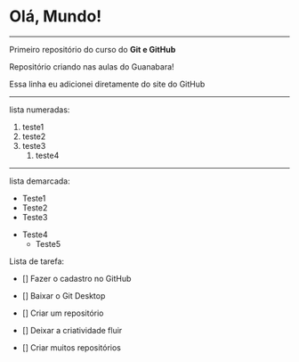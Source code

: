 # Olá, Mundo!
***
Primeiro repositório do curso do **Git e GitHub**

Repositório criando nas aulas do Guanabara!

Essa linha eu adicionei diretamente do site do GitHub
***

lista numeradas:
1. teste1
2. teste2
3. teste3
   1. teste4

***
lista demarcada:
* Teste1
* Teste2
* Teste3
- Teste4
   * Teste5

Lista de tarefa:
- [] Fazer o cadastro no GitHub
* [] Baixar o Git Desktop
- [] Criar um repositório
* [] Deixar a criatividade fluir
- [] Criar muitos repositórios